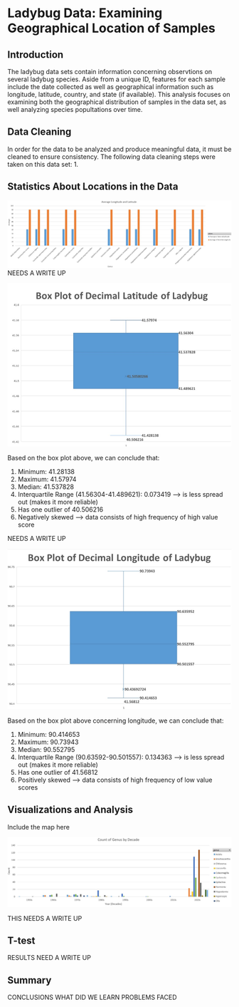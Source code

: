 # Ladybug Data: Examining Geographical Location of Samples
## Introduction
The ladybug data sets contain information concerning observtions on several ladybug species. Aside from a unique ID, features for each sample include the date collected as well as geographical information such as longitude, latitude, country, and state (if available). This analysis focuses on examining both the geographical distribution of samples in the data set, as well analyzing species popultations over time. 

## Data Cleaning
In order for the data to be analyzed and produce meaningful data, it must be cleaned to ensure consistency. The following data cleaning steps were taken on this data set: 
1. 

## Statistics About Locations in the Data

![average longitude and latitude](Visualizations/average_longlat.jpg)
 NEEDS A WRITE UP

![Boxplot for latitude](Visualizations/box_latitude.jpg)

Based on the box plot above, we can conclude that: 
1. Minimum: 41.28138
2. Maximum: 41.57974
3. Median: 41.537828
4. Interquartile Range (41.56304-41.489621): 0.073419 --> is less spread out (makes it more reliable)
5. Has one outlier of 40.506216
6. Negatively skewed --> data consists of high frequency of high value score

NEEDS A WRITE UP

![Boxplot for longitude](Visualizations/box_longitude.jpg)

Based on the box plot above concerning longitude, we can conclude that: 
1. Minimum: 90.414653
2. Maximum: 90.73943
3. Median: 90.552795
4. Interquartile Range (90.63592-90.501557): 0.134363 --> is less spread out (makes it more reliable)
5. Has one outlier of 41.56812
6. Positively skewed --> data consists of high frequency of low value scores

## Visualizations and Analysis
Include the map here

![genus count by decade](Visualizations/genus_count_decade.jpg)

THIS NEEDS A WRITE UP

## T-test


RESULTS NEED A WRITE UP
## Summary
CONCLUSIONS
WHAT DID WE LEARN
PROBLEMS FACED